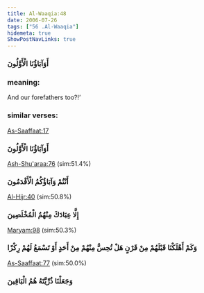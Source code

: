 ```yaml
---
title: Al-Waaqia:48
date: 2006-07-26
tags: ["56 .Al-Waaqia"]
hidemeta: true 
ShowPostNavLinks: true 
---
```

### أَوَآبَاؤُنَا الْأَوَّلُونَ
### meaning: 
And our forefathers too?!’
### similar verses: 

[As-Saaffaat:17](/37/17)

### أَوَآبَاؤُنَا الْأَوَّلُونَ

[Ash-Shu'araa:76](/26/76) (sim:51.4%)

### أَنْتُمْ وَآبَاؤُكُمُ الْأَقْدَمُونَ

[Al-Hijr:40](/15/40) (sim:50.8%)

### إِلَّا عِبَادَكَ مِنْهُمُ الْمُخْلَصِينَ

[Maryam:98](/19/98) (sim:50.3%)

### وَكَمْ أَهْلَكْنَا قَبْلَهُمْ مِنْ قَرْنٍ هَلْ تُحِسُّ مِنْهُمْ مِنْ أَحَدٍ أَوْ تَسْمَعُ لَهُمْ رِكْزًا

[As-Saaffaat:77](/37/77) (sim:50.0%)

### وَجَعَلْنَا ذُرِّيَّتَهُ هُمُ الْبَاقِينَ
